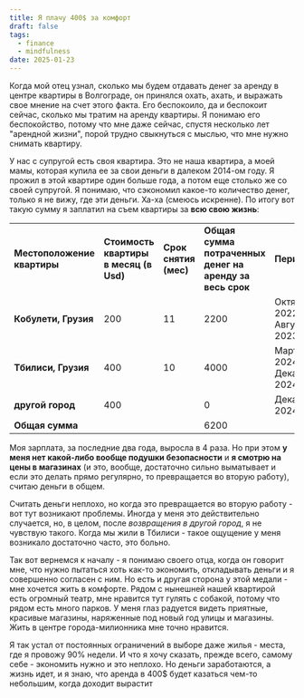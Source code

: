 ```yaml
---
title: Я плачу 400$ за комфорт
draft: false
tags:
  - finance
  - mindfulness
date: 2025-01-23
---
```

Когда мой отец узнал, сколько мы будем отдавать денег за аренду в центре квартиры в Волгограде, он принялся охать, ахать, и выражать свое мнение на счет этого факта. Его беспокоило, да и беспокоит сейчас, сколько мы тратим на аренду квартиры.
Я понимаю его беспокойство, потому что мне даже сейчас, спустя несколько лет "арендной жизни", порой трудно свыкнуться с мыслью, что мне нужно снимать квартиру.

У нас с супругой есть своя квартира. Это не наша квартира, а моей мамы, которая купила ее за свои  деньги в далеком 2014-ом году. Я прожил в этой квартире один больше года, а потом еще столько же со своей супругой. Я понимаю, что сэкономил какое-то количество денег, только я не вижу, где эти деньги. Ха-ха (смеюсь искренне). По итогу вот такую сумму я заплатил на съем квартиры за **всю свою жизнь**:

|                             |                                        |                       |                                                          |                            |
| --------------------------- | -------------------------------------- | --------------------- | -------------------------------------------------------- | -------------------------- |
| **Местоположение квартиры** | **Стоимость квартиры в месяц (в Usd)** | **Срок снятия (мес)** | **Общая сумма потраченных денег на аренду за весь срок** | **Период**                 |
| **Кобулети, Грузия**        | 200                                    | 11                    | 2200                                                     | Октябрь 2022 - Август 2023 |
| **Тбилиси, Грузия**         | 400                                    | 10                    | 4000                                                     | Март 2024 - Декабрь 2024   |
| **другой город**            | 400                                    |                       | 0                                                        | Декабрь 2024 -             |
| **Общая сумма**             |                                        |                       | 6200                                                     |                            |
Моя зарплата, за последние два года, выросла в 4 раза. Но при этом **у меня нет какой-либо вообще подушки безопасности** и **я смотрю на цены в магазинах** (и это, вообще, достаточно сильно выматывает и если это делать прямо регулярно, то превращается во вторую работу), считаю деньги в общем.

Считать деньги неплохо, но когда это превращается во вторую работу - вот тут возникают проблемы. Иногда у меня это действительно случается, но, в целом, после *возвращения в другой город*, я не чувствую такого. Когда мы жили в Тбилиси - такое ощущение у меня возникало достаточно часто, это больно.

Так вот вернемся к началу - я понимаю своего отца, когда он говорит мне, что нужно пытаться хоть как-то экономить, откладывать деньги и я совершенно согласен с ним. 
Но есть и другая сторона у этой медали - мне хочется жить в комфорте. Рядом с нынешней нашей квартирой есть огромный театр, мне нравится тут гулять с собакой, потому что рядом есть много парков. У меня глаз радуется видеть приятные, красивые магазины, наряженные под новый год улицы и магазины. Жить в центре города-милионника мне точно нравится.

Я так устал от постоянных ограничений в выборе даже жилья - места, где я провожу 90% недели. И что я хочу сказать, прежде всего, самому себе - экономить нужно и это неплохо. Но деньги заработаются, а жизнь идет, и я знаю, что аренда в 400$ будет казаться чем-то небольшим, когда доходит вырастит